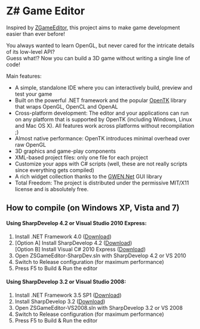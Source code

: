 Z# Game Editor
================

Inspired by [ZGameEditor](http://www.zgameeditor.org/), this project aims to make game development easier than ever before!

You always wanted to learn OpenGL, but never cared for the intricate details of its low-level API?  
Guess what!? Now you can build a 3D game without writing a single line of code!

Main features:
+ A simple, standalone IDE where you can interactively build, preview and test your game
+ Built on the powerful .NET framework and the popular [OpenTK](http://www.opentk.com/) library that wraps OpenGL, OpenCL and OpenAL
+ Cross-platform development: The editor and your applications can run on any platform that is supported by OpenTK \(including Windows, Linux and Mac OS X\). All features work across platforms without recompilation ;)
+ Almost native performance: OpenTK introduces minimal overhead over raw OpenGL
+ 3D graphics and game-play components
+ XML-based project files: only one file for each project
+ Customize your apps with C# scripts \(well, these are not really scripts since everything gets compiled\)
+ A rich widget collection thanks to the [GWEN.Net](http://code.google.com/p/gwen-dotnet/) GUI library
+ Total Freedom: The project is distributed under the permissive MIT/X11 license and is absolutely free.

## How to compile (on Windows XP, Vista and 7)

#### Using SharpDevelop 4.2 or Visual Studio 2010 Express:

1. Install .NET Framework 4.0 \([Download](http://www.microsoft.com/en-us/download/details.aspx?id=17851)\)
2. \[Option A\] Install SharpDevelop 4.2 \([Download](http://www.icsharpcode.net/OpenSource/SD/Download/GetFile.aspx?What=Setup&Release=Mirador)\)  
   \[Option B\] Install Visual C# 2010 Express \([Download](http://www.microsoft.com/visualstudio/eng/downloads#d-2010-express)\)
3. Open ZSGameEditor-SharpDev.sln with SharpDevelop 4.2 or VS 2010
4. Switch to Release configuration (for maximum performance)
5. Press F5 to Build & Run the editor

#### Using SharpDevelop 3.2 or Visual Studio 2008:

1. Install .NET Framework 3.5 SP1 \([Download](http://www.microsoft.com/en-us/download/details.aspx?id=22)\)
2. Install SharpDevelop 3.2 \([Download](http://www.icsharpcode.net/OpenSource/SD/Download/GetFile.aspx?What=Setup&Release=Montferrer)\)
3. Open ZSGameEditor-VS2008.sln with SharpDevelop 3.2 or VS 2008
4. Switch to Release configuration (for maximum performance)
5. Press F5 to Build & Run the editor

